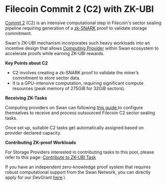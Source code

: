 # Filecoin Commit 2 (C2) with ZK-UBI

[Commit 2](https://docs.filecoin.io/storage-providers/architecture/sealing-pipeline#commit-2) (C2) is an intensive computational step in Filecoin's sector sealing pipeline requiring generation of a [zk-SNARK](https://docs.filecoin.io/reference/general/glossary#zero-knowledge-succinct-non-interactive-argument-of-knowledge-zk-snark) proof to validate storage commitment.

Swan's ZK-UBI mechanism incorporates such heavy workloads into an incentive design that allows [Computing Provider](../../../../../computing-provider/fog-computing-provider-fcp/computing-provider-setup.md) within Swan ecosystem to accelerate proofs while earning ZK-UBI rewards.

**Key Points about C2**

* C2 involves creating a zk-SNARK proof to validate the miner’s commitment to store sector data.
* It is a GPU-intensive computation, requiring significant compute resources (peak memory of 275GiB for 32GiB sectors).

**Receiving ZK-Tasks**

Computing providers on Swan can following [this guide ](../../../../../computing-provider/edge-computing-provider-ecp/ecp-setup.md)to configure themselves to receive and process outsourced Filecoin C2 sector sealing tasks.

Once set up, suitable C2 tasks get automatically assigned based on provider declared capacity.

**Contributing ZK-proof Workloads**

For Storage Providers interested in contributing tasks to this pool, please refer to this page: [Contribute to ZK-UBI Task](../../../../../market-provider/web3-zk-computing-market/contribute-zk-ubi-task/)

If you have an independent zero-knowledge proof system that requires robust computational support from the Swan Network, you can directly apply for our DevGrant [here](https://github.com/swanchain/devgrants/issues/new/choose).\
